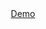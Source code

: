 <div align="center">
  <a href="https://onclick-button-adrianalatorre.netlify.app/" target="_blank">Demo</a>
  </div>
  <br/>
